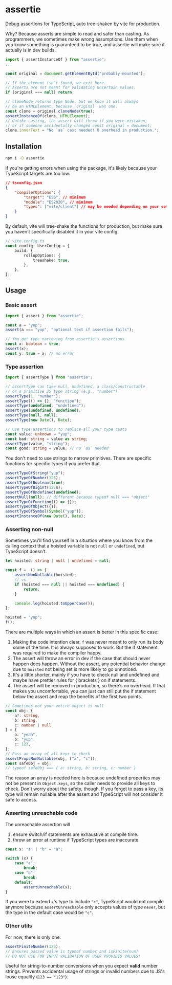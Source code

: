 # assertie

Debug assertions for TypeScript, auto tree-shaken by vite for production.

Why? Because asserts are simple to read and safer than casting. As programmers, we sometimes make wrong assumptions. Use them when you know something is guaranteed to be true, and assertie will make sure it actually is in dev builds.

```ts
import { assertInstanceOf } from "assertie";
...

const original = document.getElementById("probably-mounted");

// If the element isn’t found, we exit here.
// Asserts are not meant for validating uncertain values.
if (original === null) return;

// cloneNode returns type Node, but we know it will always
// be an HTMLElement, because `original` was one.
const clone = original.cloneNode(true);
assertInstanceOf(clone, HTMLElement);
// Unlike casting, the assert will throw if you were mistaken,
// or if someone accidentally changed const original = document;
clone.innerText = "No `as` cast needed! 0 overhead in production.";
```

## Installation

```bash
npm i -D assertie
```

If you're getting errors when using the package, it's likely because your TypeScript targets are too low:

```json
// tsconfig.json
{
    "compilerOptions": {
        "target": "ES6", // minimum
        "module": "ES2020", // minimum
        "types": ["vite/client"] // may be needed depending on your setup
    }
}
```

By default, vite will tree-shake the functions for production, but make sure you haven't specifically disabled it in your vite config:

```ts
// vite.config.ts
const config: UserConfig = {
    build: {
        rollupOptions: {
            treeshake: true,
        },
    },
};
```

## Usage

### Basic assert

```ts
import { assert } from "assertie";

const a = "yup";
assert(a === "yup", "optional text if assertion fails");

// You get type narrowing from assertie's assertions
const x: boolean = true;
assert(x);
const y: true = x; // no error
```

### Type assertion

```ts
import { assertType } from "assertie";

// assertType can take null, undefined, a class/constructable 
// or a primitive JS type string (e.g., "number")
assertType(1, "number");
assertType(() => {}, "function");
assertType(undefined, "undefined");
assertType(undefined, undefined);
assertType(null, null);
assertType(new Date(), Date);

// Use type assertions to replace all your type casts
const value: unknown = "yup";
const bad: string = value as string;
assertType(value, "string");
const good: string = value; // no `as` needed
```

You don't need to use strings to narrow primitives. There are specific functions for specific types if you prefer that.

```ts
assertTypeOfString("yup");
assertTypeOfNumber(123);
assertTypeOfBoolean(true);
assertTypeOfBigint(123n);
assertTypeOfUndefined(undefined);
assertNull(null); // different because typeof null === "object"
assertTypeOfFunction(() => {});
assertTypeOfObject({});
assertTypeOfSymbol(Symbol("yup"));
assertInstanceOf(new Date(), Date);
```

### Asserting non-null

Sometimes you'll find yourself in a situation where you know from the calling context that a hoisted variable is not `null` or `undefined`, but TypeScript doesn't.

```ts
let hoisted: string | null | undefined = null;

const f =  () => {
    assertNonNullable(hoisted);
    // vs.
    if (hoisted === null || hoisted === undefined) {
        return;
    }

    console.log(hoisted.toUpperCase());
};

hoisted = "yup";
f();
```

There are multiple ways in which an assert is better in this specific case:

1. Making the code intention clear. `f` was never meant to only run its body some of the time. It is always supposed to work. But the if statement was required to make the compiler happy.
2. The assert will throw an error in dev if the case that should never happen does happen. Without the assert, any potential behavior change due to `hoisted` not being set is more likely to go unnoticed.
3. It's a little shorter, mainly if you have to check null and undefined and maybe have prettier rules for { brackets } on if statements.
4. The assert will be removed in production, so there's no overhead. If that makes you uncomfortable, you can just can still put the if statement below the assert and reap the benefits of the first two points.

```ts
// Sometimes not your entire object is null
const obj: {
    a?: string,
    b: string,
    c: number | null
} = {
    a: "yeah",
    b: "yup",
    c: 123,
};
// Pass an array of all keys to check
assertPropsNonNullable(obj, ["a", "c"]);
const safeObj = obj;
// typeof safeObj === { a: string, b: string, c: number }
```

The reason an array is needed here is because undefined properties may not be present in `Object.keys`, so the caller needs to provide all keys to check. Don't worry about the safety, though. If you forget to pass a key, its type will remain nullable after the assert and TypeScript will not consider it safe to access.

### Asserting unreachable code

The unreachable assertion will

1. ensure switch/if statements are exhaustive at compile time.
2. throw an error at runtime if TypeScript types are inaccurate.

```ts
const x: "a" | "b" = "a";

switch (x) {
    case "a":
        break;
    case "b":
        break;
    default:
        assertUnreachable(x);
}
```

If you were to extend `x`'s type to include `"c"`, TypeScript would not compile anymore because `assertUnreachable` only accepts values of type `never`, but the type in the default case would be `"c"`.

### Other utils

For now, there is only one:

```ts
assertFiniteNumber(123);
// Ensures passed value is typeof number and isFinite(num)
// DO NOT USE FOR INPUT VALIDATION OF USER PROVIDED VALUES!
```

Useful for string-to-number conversions when you expect **valid** number strings. Prevents accidental usage of strings or invalid numbers due to JS's loose equality (`123 == "123"`).
